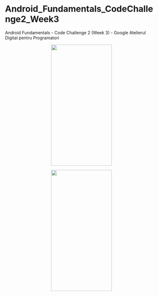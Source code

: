 # Android_Fundamentals_CodeChallenge2_Week3
Android Fundamentals - Code Challenge 2 (Week 3) - Google Atelierul Digital pentru Programatori
<br />
<p align="center"><img src="https://i.imgur.com/xRfitzP.jpg" width="200" height="400" /></p>
<p align="center"><img src="https://i.imgur.com/9kWiKJq.jpg" width="200" height="400" /></p>
